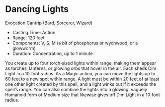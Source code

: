 # Dancing Lights
Evocation Cantrip (Bard, Sorcerer, Wizard)

- Casting Time: Action
- Range: 120 feet
- Components: V, S, M (a bit of phosphorus or wychwood, or a glowworm)
- Duration: Concentration, up to 1 minute

You create up to four torch‑sized lights within range, making them appear as torches, lanterns, or glowing orbs that hover in the air. Each sheds Dim Light in a 10‑foot radius. As a Magic action, you can move the lights up to 60 feet to a new spot within range. A light must be within 20 feet of at least one other light created by this spell, and a light winks out if it exceeds the spell’s range. You can also combine the lights into a glowing, vaguely Humanoid form of Medium size that likewise gives off Dim Light in a 10‑foot radius.
